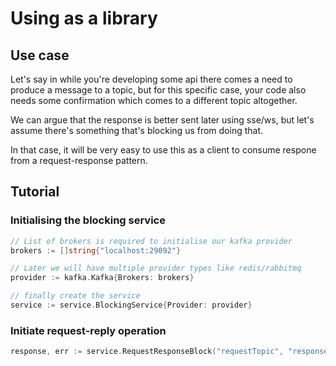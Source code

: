 # Using as a library

## Use case

Let's say in while you're developing some api there comes a need to produce a message to a topic, but for this specific case, your code also needs some confirmation which comes to a different topic altogether.

We can argue that the response is better sent later using sse/ws, but let's assume there's something that's blocking us from doing that. 

In that case, it will be very easy to use this as a client to consume respone from a request-response pattern.

## Tutorial

### Initialising the blocking service

```go
// List of brokers is required to initialise our kafka provider
brokers := []string{"localhost:29092"}

// Later we will have multiple provider types like redis/rabbitmq
provider := kafka.Kafka{Brokers: brokers}

// finally create the service
service := service.BlockingService{Provider: provider}
```

### Initiate request-reply operation

```go
response, err := service.RequestResponseBlock("requestTopic", "responseTopic", "{}", "{}")
```
